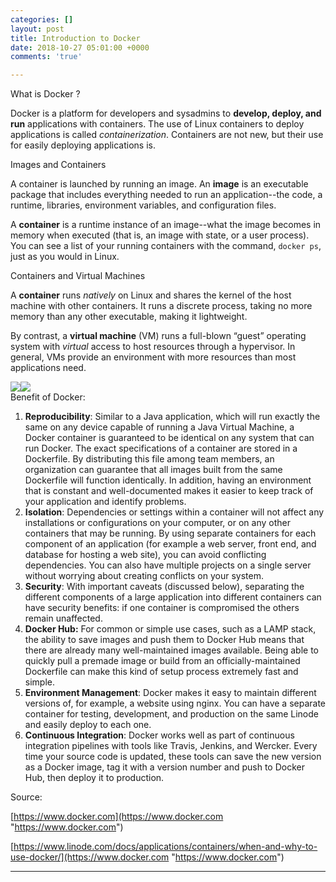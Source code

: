 ```yaml
---
categories: []
layout: post
title: Introduction to Docker
date: 2018-10-27 05:01:00 +0000
comments: 'true'

---
```

What is Docker ?

Docker is a platform for developers and sysadmins to **develop, deploy, and run** applications with containers. The use of Linux containers to deploy applications is called _containerization_. Containers are not new, but their use for easily deploying applications is.

  
Images and Containers

A container is launched by running an image. An **image** is an executable package that includes everything needed to run an application--the code, a runtime, libraries, environment variables, and configuration files.

A **container** is a runtime instance of an image--what the image becomes in memory when executed (that is, an image with state, or a user process). You can see a list of your running containers with the command, `docker ps`, just as you would in Linux.

Containers and Virtual Machines

A **container** runs _natively_ on Linux and shares the kernel of the host machine with other containers. It runs a discrete process, taking no more memory than any other executable, making it lightweight.

By contrast, a **virtual machine** (VM) runs a full-blown “guest” operating system with _virtual_ access to host resources through a hypervisor. In general, VMs provide an environment with more resources than most applications need.

![](https://res.cloudinary.com/dhcy32o8d/image/upload/v1585200064/myblog/Container_2x_zomoat.png)![](https://res.cloudinary.com/dhcy32o8d/image/upload/v1585200078/myblog/images_1_ruzqdg.png)  
Benefit of Docker:

1. **Reproducibility**: Similar to a Java application, which will run exactly the same on any device capable of running a Java Virtual Machine, a Docker container is guaranteed to be identical on any system that can run Docker. The exact specifications of a container are stored in a Dockerfile. By distributing this file among team members, an organization can guarantee that all images built from the same Dockerfile will function identically. In addition, having an environment that is constant and well-documented makes it easier to keep track of your application and identify problems.
2. **Isolation**: Dependencies or settings within a container will not affect any installations or configurations on your computer, or on any other containers that may be running. By using separate containers for each component of an application (for example a web server, front end, and database for hosting a web site), you can avoid conflicting dependencies. You can also have multiple projects on a single server without worrying about creating conflicts on your system.
3. **Security**: With important caveats (discussed below), separating the different components of a large application into different containers can have security benefits: if one container is compromised the others remain unaffected.
4. **Docker Hub:** For common or simple use cases, such as a LAMP stack, the ability to save images and push them to Docker Hub means that there are already many well-maintained images available. Being able to quickly pull a premade image or build from an officially-maintained Dockerfile can make this kind of setup process extremely fast and simple.
5. **Environment Management**: Docker makes it easy to maintain different versions of, for example, a website using nginx. You can have a separate container for testing, development, and production on the same Linode and easily deploy to each one.
6. **Continuous Integration**: Docker works well as part of continuous integration pipelines with tools like Travis, Jenkins, and Wercker. Every time your source code is updated, these tools can save the new version as a Docker image, tag it with a version number and push to Docker Hub, then deploy it to production.

Source:

[https://www.docker.com](https://www.docker.com "https://www.docker.com")

[https://www.linode.com/docs/applications/containers/when-and-why-to-use-docker/](https://www.docker.com "https://www.docker.com")

***